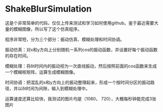 # ShakeBlurSimulation

这是个非常简单的代码，仅仅上传来测试和学习如何使用github。鉴于最近需要大量的模糊图像，所以写了这个仿真程序。

程序非常短，分为三个部分：振动仿真、模糊处理和时间协调。

振动仿真：对x和y方向上分别随机一系列cos的振动函数，并设置好每个振动函数的存在时间。

模糊处理：将δt时间内的振动视为一次直线振动，然后按照前面的cos函数来生成一个模糊核矩阵，运算生成模糊图像。

时间协调：把混乱的x和y方向上的振动整理起来，形成一个按时间分区的振动路径，并以δt时间为间隙，输入到模糊处理中。

运算速度还算比较快，我测试的图片均是（1080， 720），大概每秒钟能完成3张图片
